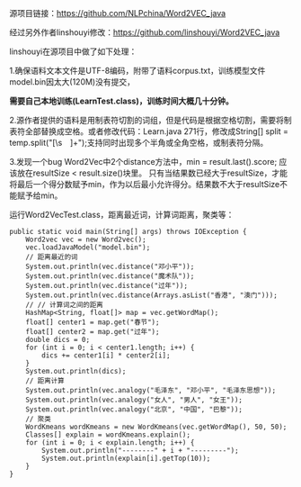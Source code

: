 源项目链接：https://github.com/NLPchina/Word2VEC_java

经过另外作者linshouyi修改：https://github.com/linshouyi/Word2VEC_java

linshouyi在源项目中做了如下处理：

1.确保语料文本文件是UTF-8编码，附带了语料corpus.txt，训练模型文件model.bin因太大(120M)没有提交，

**需要自己本地训练(LearnTest.class)，训练时间大概几十分钟。**

2.源作者提供的语料是用制表符切割的词组，但是代码是根据空格切割，需要将制表符全部替换成空格。或者修改代码：Learn.java 271行，修改成String[] split = temp.split("[\s　]+");支持同时出现多个半角或全角空格，或制表符分隔。

3.发现一个bug
Word2Vec中2个distance方法中，min = result.last().score; 应该放在resultSize < result.size()块里。
只有当结果数已经大于resultSize，才能将最后一个得分数赋予min，作为以后最小允许得分。结果数不大于resultSize不能赋予给min。

运行Word2VecTest.class，距离最近词，计算词距离，聚类等：

    public static void main(String[] args) throws IOException {
        Word2vec vec = new Word2vec();
        vec.loadJavaModel("model.bin");
        // 距离最近的词
        System.out.println(vec.distance("邓小平"));
        System.out.println(vec.distance("魔术队"));
        System.out.println(vec.distance("过年"));
        System.out.println(vec.distance(Arrays.asList("香港", "澳门")));
        // // 计算词之间的距离
        HashMap<String, float[]> map = vec.getWordMap();
        float[] center1 = map.get("春节");
        float[] center2 = map.get("过年");
        double dics = 0;
        for (int i = 0; i < center1.length; i++) {
            dics += center1[i] * center2[i];
        }
        System.out.println(dics);
        // 距离计算
        System.out.println(vec.analogy("毛泽东", "邓小平", "毛泽东思想"));
        System.out.println(vec.analogy("女人", "男人", "女王"));
        System.out.println(vec.analogy("北京", "中国", "巴黎"));
        // 聚类
        WordKmeans wordKmeans = new WordKmeans(vec.getWordMap(), 50, 50);
        Classes[] explain = wordKmeans.explain();
        for (int i = 0; i < explain.length; i++) {
            System.out.println("--------" + i + "---------");
            System.out.println(explain[i].getTop(10));
        }
    }
